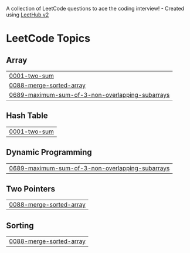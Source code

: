 A collection of LeetCode questions to ace the coding interview! - Created using [LeetHub v2](https://github.com/arunbhardwaj/LeetHub-2.0)
<!---LeetCode Topics Start-->
# LeetCode Topics
## Array
|  |
| ------- |
| [0001-two-sum](https://github.com/shubhankarraj40/LeetCode/tree/master/0001-two-sum) |
| [0088-merge-sorted-array](https://github.com/shubhankarraj40/LeetCode/tree/master/0088-merge-sorted-array) |
| [0689-maximum-sum-of-3-non-overlapping-subarrays](https://github.com/shubhankarraj40/LeetCode/tree/master/0689-maximum-sum-of-3-non-overlapping-subarrays) |
## Hash Table
|  |
| ------- |
| [0001-two-sum](https://github.com/shubhankarraj40/LeetCode/tree/master/0001-two-sum) |
## Dynamic Programming
|  |
| ------- |
| [0689-maximum-sum-of-3-non-overlapping-subarrays](https://github.com/shubhankarraj40/LeetCode/tree/master/0689-maximum-sum-of-3-non-overlapping-subarrays) |
## Two Pointers
|  |
| ------- |
| [0088-merge-sorted-array](https://github.com/shubhankarraj40/LeetCode/tree/master/0088-merge-sorted-array) |
## Sorting
|  |
| ------- |
| [0088-merge-sorted-array](https://github.com/shubhankarraj40/LeetCode/tree/master/0088-merge-sorted-array) |
<!---LeetCode Topics End-->